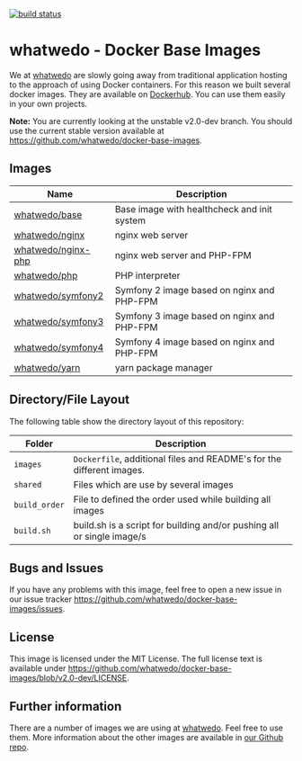 [![build status](https://dev.whatwedo.ch/whatwedo/docker-base-images/badges/v2.0-dev/build.svg)](https://dev.whatwedo.ch/whatwedo/docker-base-images/commits/v2.0-dev)


# whatwedo - Docker Base Images

We at [whatwedo](https://whatwedo.ch/) are slowly going away from traditional application hosting to the approach of using Docker containers. For this reason we built several docker images. They are available on [Dockerhub](https://hub.docker.com/u/whatwedo/). You can use them easily in your own projects.

**Note:** You are currently looking at the unstable v2.0-dev branch. You should use the current stable version available at https://github.com/whatwedo/docker-base-images.


## Images

| Name | Description |
|---|---|
| [whatwedo/base](images/base) | Base image with healthcheck and init system |
| [whatwedo/nginx](images/nginx) | nginx web server |
| [whatwedo/nginx-php](images/nginx-php) | nginx web server and PHP-FPM |
| [whatwedo/php](images/php) | PHP interpreter |
| [whatwedo/symfony2](images/symfony2) | Symfony 2 image based on nginx and PHP-FPM |
| [whatwedo/symfony3](images/symfony3) | Symfony 3 image based on nginx and PHP-FPM |
| [whatwedo/symfony4](images/symfony4) | Symfony 4 image based on nginx and PHP-FPM |
| [whatwedo/yarn](yarn) | yarn package manager |


## Directory/File Layout

The following table show the directory layout of this repository:

| Folder | Description |
|---|---|
| `images` | `Dockerfile`, additional files and README's for the different images. |
| `shared`| Files which are use by several images |
| `build_order`| File to defined the order used while building all images |
| `build.sh`| build.sh is a script for building and/or pushing all or single image/s |


## Bugs and Issues
If you have any problems with this image, feel free to open a new issue in our issue tracker https://github.com/whatwedo/docker-base-images/issues.


## License
This image is licensed under the MIT License. The full license text is available under https://github.com/whatwedo/docker-base-images/blob/v2.0-dev/LICENSE.


## Further information
There are a number of images we are using at [whatwedo](https://whatwedo.ch/). Feel free to use them. More information about the other images are available in [our Github repo](https://github.com/whatwedo/docker-base-images).
